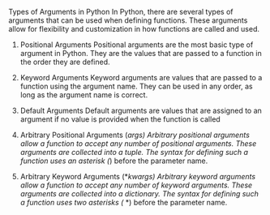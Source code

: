 Types of Arguments in Python
In Python, there are several types of arguments that can be used when defining functions. These arguments allow for flexibility and customization in how functions are called and used.

1. Positional Arguments
Positional arguments are the most basic type of argument in Python. They are the values that are passed to a function in the order they are defined.

2. Keyword Arguments
Keyword arguments are values that are passed to a function using the argument name. They can be used in any order, as long as the argument name is correct.

3. Default Arguments
Default arguments are values that are assigned to an argument if no value is provided when the function is called

4. Arbitrary Positional Arguments (*args)
Arbitrary positional arguments allow a function to accept any number of positional arguments. These arguments are collected into a tuple.
The syntax for defining such a function uses an asterisk (*) before the parameter name.

5. Arbitrary Keyword Arguments (**kwargs)
Arbitrary keyword arguments allow a function to accept any number of keyword arguments. These arguments are collected into a dictionary.
The syntax for defining such a function uses two asterisks (* *) before the parameter name.
